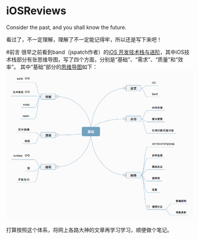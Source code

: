 # iOSReviews
Consider the past, and you shall know the future.

看过了，不一定理解，理解了不一定能记得牢，所以还是写下来吧！

#前言
很早之前看到band（jspatch作者）的[iOS 开发技术栈与进阶](http://cnbang.net)，其中iOS技术栈部分有张思维导图，写了四个方面，分别是“基础”、“需求”、“质量”和“效率”。
其中“基础”部分的[思维导图](http://naotu.baidu.com/file/946e3aed6dc34ff2336a2cbe3b5338e5?token=1e8e68a9805a0b1b)如下：
![](./base.png '基础部分')

打算按照这个体系，将网上各路大神的文章再学习学习，顺便做个笔记。